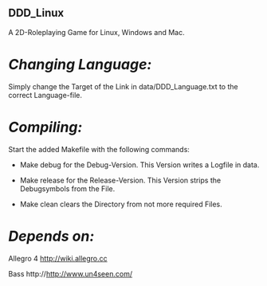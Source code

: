## DDD_Linux

A 2D-Roleplaying Game for Linux, Windows and Mac.

# *Changing Language:*

Simply change the Target of the Link in data/DDD_Language.txt to the correct Language-file.

# *Compiling:*

Start the added Makefile with the following commands:

* Make debug
for the Debug-Version.
This Version writes a Logfile in data.

* Make release
for the Release-Version.
This Version strips the Debugsymbols from the File.

* Make clean
clears the Directory from not more required Files.

# *Depends on:*

Allegro 4
http://wiki.allegro.cc

Bass
http://http://www.un4seen.com/